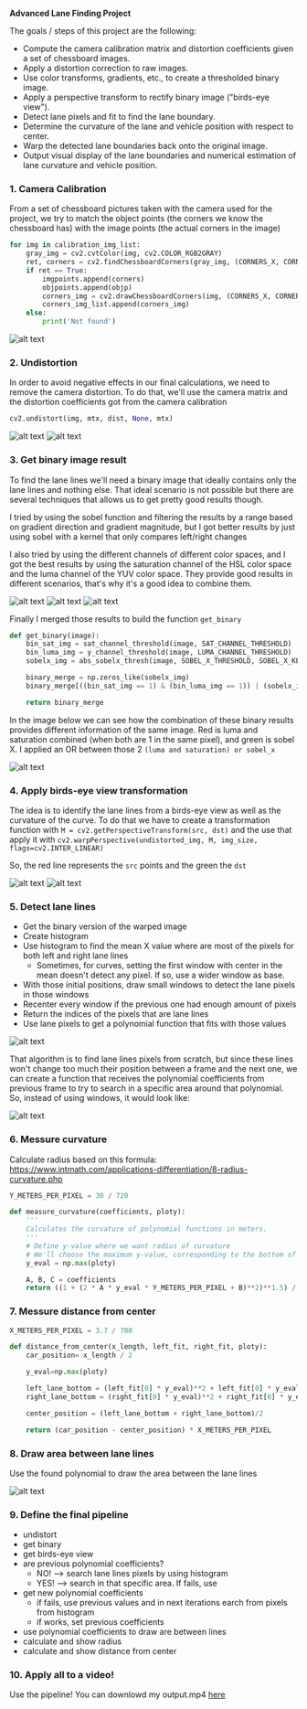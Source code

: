 **Advanced Lane Finding Project**

The goals / steps of this project are the following:

- Compute the camera calibration matrix and distortion coefficients given a set of chessboard images.
- Apply a distortion correction to raw images.
- Use color transforms, gradients, etc., to create a thresholded binary image.
- Apply a perspective transform to rectify binary image ("birds-eye view").
- Detect lane pixels and fit to find the lane boundary.
- Determine the curvature of the lane and vehicle position with respect to center.
- Warp the detected lane boundaries back onto the original image.
- Output visual display of the lane boundaries and numerical estimation of lane curvature and vehicle position.

[//]: # "Image References"
[chessboard_points]: ./output_images/chessboard_points.jpg "Chessboard points"
[undistorted_chessboard]: ./output_images/undistorted_chessboard.jpg "Undistorted Chessboard"
[undistorted_lane]: ./output_images/undistorted_lane.jpg "Undistorted Lane"
[sobel_x]: ./output_images/sobel_x.jpg "Sobel X"
[saturation_channel]: ./output_images/saturation_channel.jpg "Binary Saturation Channel"
[luma_channel]: ./output_images/luma_channel.jpg "Binary Luma Channel"
[get_binary]: ./output_images/get_binary.jpg "Get Binary Function Result"
[warped_straight_lines]: ./output_images/warped_straight_lines.jpg "Warped Straight Lines"
[warped_curved_lines]: ./output_images/warped_curved_lines.jpg "Warped Curved Lines"
[detected_lines]: ./output_images/detected_lines.jpg "Detected Lines"
[detected_lines_from_polynomial]: ./output_images/detected_lines_from_polynomial.jpg "Detected Lines From Polynomial"
[area_between_lines]: ./output_images/area_between_lines.jpg "Area between lines"

### 1. Camera Calibration

From a set of chessboard pictures taken with the camera used for the project, we try to match the object points (the corners we know the chessboard has) with the image points (the actual corners in the image)

```python
for img in calibration_img_list:
    gray_img = cv2.cvtColor(img, cv2.COLOR_RGB2GRAY)
    ret, corners = cv2.findChessboardCorners(gray_img, (CORNERS_X, CORNERS_Y), None)
    if ret == True:
        imgpoints.append(corners)
        objpoints.append(objp)
        corners_img = cv2.drawChessboardCorners(img, (CORNERS_X, CORNERS_Y), corners, ret)
        corners_img_list.append(corners_img)
    else:
        print('Not found')
```

![alt text][chessboard_points]

### 2. Undistortion

In order to avoid negative effects in our final calculations, we need to remove the camera distortion. To do that, we'll use the camera matrix and the distortion coefficients got from the camera calibration

```python
cv2.undistort(img, mtx, dist, None, mtx)
```

![alt text][undistorted_chessboard]
![alt text][undistorted_lane]

### 3. Get binary image result

To find the lane lines we'll need a binary image that ideally contains only the lane lines and nothing else. That ideal scenario is not possible but there are several techniques that allows us to get pretty good results though.

I tried by using the sobel function and filtering the results by a range based on gradient direction and gradient magnitude, but I got better results by just using sobel with a kernel that only compares left/right changes

I also tried by using the different channels of different color spaces, and I got the best results by using the saturation channel of the HSL color space and the luma channel of the YUV color space. They provide good results in different scenarios, that's why it's a good idea to combine them.

![alt text][sobel_x]
![alt text][saturation_channel]
![alt text][luma_channel]

Finally I merged those results to build the function `get_binary`

```python
def get_binary(image):
    bin_sat_img = sat_channel_threshold(image, SAT_CHANNEL_THRESHOLD)
    bin_luma_img = y_channel_threshold(image, LUMA_CHANNEL_THRESHOLD)
    sobelx_img = abs_sobelx_thresh(image, SOBEL_X_THRESHOLD, SOBEL_X_KERNEL)

    binary_merge = np.zeros_like(sobelx_img)
    binary_merge[((bin_sat_img == 1) & (bin_luma_img == 1)) | (sobelx_img == 1)] = 1

    return binary_merge
```

In the image below we can see how the combination of these binary results provides different information of the same image. Red is luma and saturation combined (when both are 1 in the same pixel), and green is sobel X. I applied an OR between those 2 `(luma and saturation) or sobel_x`

![alt text][get_binary]

### 4. Apply birds-eye view transformation

The idea is to identify the lane lines from a birds-eye view as well as the curvature of the curve. To do that we have to create a transformation function with `M = cv2.getPerspectiveTransform(src, dst)` and the use that apply it with `cv2.warpPerspective(undistorted_img, M, img_size, flags=cv2.INTER_LINEAR)`

So, the red line represents the `src` points and the green the `dst`

![alt text][warped_straight_lines]
![alt text][warped_curved_lines]

### 5. Detect lane lines

- Get the binary version of the warped image
- Create histogram
- Use histogram to find the mean X value where are most of the pixels for both left and right lane lines
  - Sometimes, for curves, setting the first window with center in the mean doesn't detect any pixel. If so, use a wider window as base.
- With those initial positions, draw small windows to detect the lane pixels in those windows
- Recenter every window if the previous one had enough amount of pixels
- Return the indices of the pixels that are lane lines
- Use lane pixels to get a polynomial function that fits with those values

![alt text][detected_lines]

That algorithm is to find lane lines pixels from scratch, but since these lines won't change too much their position between a frame and the next one, we can create a function that receives the polynomial coefficients from previous frame to try to search in a specific area around that polynomial. So, instead of using windows, it would look like:

![alt text][detected_lines_from_polynomial]

### 6. Messure curvature

Calculate radius based on this formula: https://www.intmath.com/applications-differentiation/8-radius-curvature.php

```python
Y_METERS_PER_PIXEL = 30 / 720

def measure_curvature(coefficients, ploty):
    '''
    Calculates the curvature of polynomial functions in meters.
    '''
    # Define y-value where we want radius of curvature
    # We'll choose the maximum y-value, corresponding to the bottom of the image
    y_eval = np.max(ploty)

    A, B, C = coefficients
    return ((1 + (2 * A * y_eval * Y_METERS_PER_PIXEL + B)**2)**1.5) / np.absolute(2 * A)
```

### 7. Messure distance from center

```python
X_METERS_PER_PIXEL = 3.7 / 700

def distance_from_center(x_length, left_fit, right_fit, ploty):
    car_position= x_length / 2

    y_eval=np.max(ploty)

    left_lane_bottom = (left_fit[0] * y_eval)**2 + left_fit[0] * y_eval + left_fit[2]
    right_lane_bottom = (right_fit[0] * y_eval)**2 + right_fit[0] * y_eval + right_fit[2]

    center_position = (left_lane_bottom + right_lane_bottom)/2

    return (car_position - center_position) * X_METERS_PER_PIXEL
```

### 8. Draw area between lane lines

Use the found polynomial to draw the area between the lane lines

![alt text][area_between_lines]

### 9. Define the final pipeline

- undistort
- get binary
- get birds-eye view
- are previous polynomial coefficients?
  - NO! --> search lane lines pixels by using histogram
  - YES! --> search in that specific area. If fails, use
- get new polynomial coefficients
  - if fails, use previous values and in next iterations earch from pixels from histogram
  - if works, set previous coefficients
- use polynomial coefficients to draw are between lines
- calculate and show radius
- calculate and show distance from center

### 10. Apply all to a video!

Use the pipeline! You can downlowd my output.mp4 [here](https://github.com/matiaslgh/CarND-Advanced-Lane-Lines/blob/master/output.mp4)
